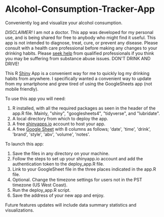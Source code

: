 # Alcohol-Consumption-Tracker-App
Conveniently log and visualize your alcohol consumption.

<em>DISCLAIMER!</em>
I am not a doctor. This app was developed for my personal use, and is being shared for free to anybody who might find it useful. This app is not intended to diagnose, treat, cure, or prevent any disease. Please consult with a health care professional before making any changes to your drinking habits. Please <a href='https://www.samhsa.gov/find-help/national-helpline'>seek help</a> from qualified professionals if you think you may be suffering from substance abuse issues. DON'T DRINK AND DRIVE!

This R <a href='https://shiny.posit.co/'>Shiny<a> App is a convenient way for me to quickly log my drinking habits from anywhere. I specifically wanted a convenient way to update from my smartphone and grew tired of using the GoogleSheets app (not mobile friendly).
  
To use this app you will need:
  1) R installed, with all the required packages as seen in the header of the app.R file. Mainly, "shiny", "googlesheets4", "tidyverse", and "lubridate".
  2) A local directory from which to deploy the app.
  3) A free <a href='https://www.shinyapps.io/'>shinyapps.io<a> account to host your app.
  4) A free <a href='https://www.google.com/sheets/about/'>Google Sheet<a> with 8 columns as follows; 'date', 'time', 'drink', 'brand', 'style', 'abv', 'volume', 'notes'.
  
To launch this app:
  1) Save the files in any directory on your machine.
  2) Follow the steps to set up your shinyapp.io account and add the authentication token to the deploy_app.R file.
  3) Link to your GoogleSheet file in the three places indicated in the app.R file.
  4) Optional. Change the timezone settings for users not in the PST timezone (US West Coast).
  5) Run the deploy_app.R script.
  6) Save the address of your new app and enjoy.

Future features updates will include data summary statistics and visualizations.
